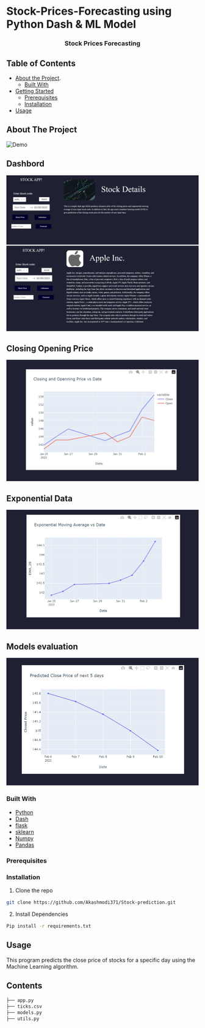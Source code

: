 # Stock-Prices-Forecasting using Python Dash & ML Model
<p align="center">
  <h3 align="center">Stock Prices Forecasting</h3>
</p>

<!-- TABLE OF CONTENTS -->
## Table of Contents

* [About the Project](#about-the-project).
  * [Built With](#built-with)
* [Getting Started](#getting-started)
  * [Prerequisites](#prerequisites)
  * [Installation](#installation)
* [Usage](#usage)

## About The Project

![Demo](https://github.com/Akashmodi371/Stock-prediction/blob/master/images/Stock-prediction.gif)

## Dashbord
![Output-Data](https://github.com/Akashmodi371/Stock-prediction/blob/master/images/stock1.jpg)
![Output-Data](https://github.com/Akashmodi371/Stock-prediction/blob/master/images/stock2.jpg)

## Closing Opening Price
![Closing-Opening](https://github.com/Akashmodi371/Stock-prediction/blob/master/images/stock3.jpg)


## Exponential Data
![predic](https://github.com/Akashmodi371/Stock-prediction/blob/master/images/stock4.jpg)

## Models evaluation
![evaluation](https://github.com/Akashmodi371/Stock-prediction/blob/master/images/stock5.jpg)


### Built With
* [Python](https://www.python.org/)
* [Dash](https://www.Plotly.org/)
* [flask](https://www.python.org/)
* [sklearn](https://www.Sklearn.org/)
* [Numpy](https://www.Numpy.org/)
* [Pandas](https://www.Pandas.org/)


### Prerequisites

### Installation
1. Clone the repo
```sh
git clone https://github.com/Akashmodi371/Stock-prediction.git
```

2. Install Dependencies
```sh
Pip install -r requirements.txt
```


## Usage

This program predicts the  close price of stocks for a specific day using the Machine Learning algorithm.


## Contents

```
├── app.py
├── ticks.csv
├── models.py
├── utils.py



